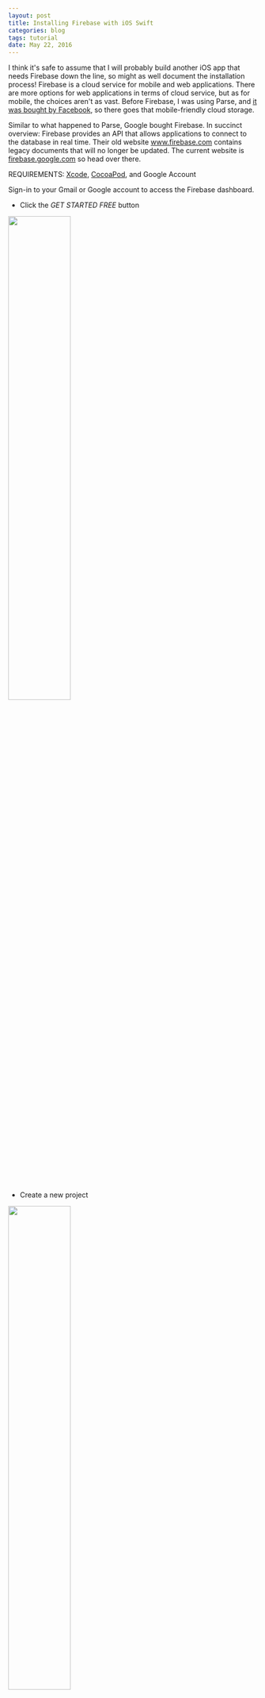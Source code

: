 ```yaml
---
layout: post
title: Installing Firebase with iOS Swift
categories: blog
tags: tutorial
date: May 22, 2016
---
```


I think it's safe to assume that I will probably build another iOS app that needs Firebase down the line, so might as well document the installation process! Firebase is a cloud service for mobile and web applications. There are more options for web applications in terms of cloud service, but as for mobile, the choices aren't as vast. Before Firebase, I was using Parse, and <a href="http://techcrunch.com/2013/04/25/facebook-parse/">it was bought by Facebook</a>, so there goes that mobile-friendly cloud storage. 

Similar to what happened to Parse, Google bought Firebase. In succinct overview: Firebase provides an API that allows applications to connect to the database in real time. Their old website <a href="http://www.firebase.com">www.firebase.com</a> contains legacy documents that will no longer be updated. The current website is <a href="http://firebase.google.com/">firebase.google.com</a> so head over there. 

REQUIREMENTS: <a href="https://developer.apple.com/xcode/download/">Xcode</a>, <a href="https://guides.cocoapods.org/using/getting-started.html">CocoaPod</a>, and Google Account

Sign-in to your Gmail or Google account to access the Firebase dashboard.

*  Click the <em>GET STARTED FREE</em> button
<img width="50%" style="display: block; margin-top: 5px" src="/assets/blogassets/052216/052216-00.png" />

* Create a new project
<img width="50%" style="display: block; margin-top: 5px" src="/assets/blogassets/052216/052216-01.png" />

* Enter your project name and country region
<img width="50%" style="display: block; margin-top: 5px" src="/assets/blogassets/052216/052216-02.png" />

* The next page will bring you to your project dashboard--click the iOS option
<img width="50%" style="display: block; margin-top: 5px" src="/assets/blogassets/052216/052216-03.png" />

* We will minimize the Google window for now, and move over to a new project in Xcode. So fire up Xcode and start a new Xcode project in Swift. We want a single view application. After hitting next, you should see this window. Fill out your product name, organization name, and organization identifier.
<img width="70%" style="display: block; margin-top: 5px" src="/assets/blogassets/052216/052216-08.png" />

* Access your bundle identifier.
<img width="90%" style="display: block; margin-top: 5px" src="/assets/blogassets/052216/052216-09.png" />

* Your bundle identifier will default to a combined version of your organization identifier and product name joined together by a period. You can change your bundle identifier too. I changed mine to <em>testapplication</em>.
<img width="70%" style="display: block; margin-top: 5px" src="/assets/blogassets/052216/052216-10.png" />  

* Open up your browser window again, and it is now asking you to enter your bundle identifier. Copy the bundle identifer from  your Xcode project here.
<img width="50%" style="display: block; margin-top: 5px" src="/assets/blogassets/052216/052216-04.png" />  

* At this step, Google automatically downloads a GoogleService-info.plist for us. A plist is a structured text file that has our Firebase configurations. If you look into our Xcode project, we also have our local plist (Information Property List Files). To read more about plist, visit the <a href="https://developer.apple.com/library/ios/documentation/General/Reference/InfoPlistKeyReference/Articles/AboutInformationPropertyListFiles.html">Apple Documentation</a>.
<img width="50%" style="display: block; margin-top: 5px" src="/assets/blogassets/052216/052216-05.png" />  

* Let's go back to our Xcode project and add the plist into our project folder. Go to your Downloads directory and highlight GoogleService-info.plist. Drag this item into your project directory-- not under the blue but under the yellow folder like so. 
<img width="90%" style="display: block; margin-top: 5px" src="/assets/blogassets/052216/052216-11.png" />  

* We're almost there! Head back to the browser to finish up the rest of the requirements. The window displays information about installing Firebase with CocoaPod. Alright, here is where <em>things</em> may break. Let's go!
<img width="90%" style="display: block; margin-top: 5px" src="/assets/blogassets/052216/052216-06.png" />  

* Time to head over to our terminal. Go to your Xcode project's root directory. 
<img width="90%" style="display: block; margin-top: 5px" src="/assets/blogassets/052216/052216-13.png" />  

* Alright, it's time to initiate our pod. Enter this command:
{% highlight bash %}
	$ pod init
{% endhighlight %}

* <p>This will create a Podfile. Open up the Podfile and add Firebase:</p>
{% highlight python %}

platform :ios, '9.0'

# Add the correct file path to your Xcode project
xcodeproj '/folder/folder/yourproject.xcodeproj'

target 'yourprojectTests' do
	use_frameworks!
	    
	pod 'Firebase'

	target 'yourprojectTests' do
	   inherit! :search_paths
	   # Pods for testing
	end

	target 'yourprojectTests' do
	   inherit! :search_paths
	   # Pods for testing
	end
end

{% endhighlight %}

* <p>Completely close your Xcode project so hit <b>cmd</b> + <b>q</b>. Now, at your terminal install the pod:</p>
{% highlight bash %}
	$ pod install
{% endhighlight %}

* <p>In your root directory you should see a new item <b>"yourprojectname".xcworkspace</b>. Open that file and you're back at Xcode again, but this time around you now have Firebase installed.</p>
<img width="90%" style="display: block; margin-top: 5px" src="/assets/blogassets/052216/052216-14.png" />  

* <p>Before we import Firebase into any class files, let's clean and build our project. To clean: hold <b>cmd</b> + <b>shift</b> then click <b>k</b>. Great, it's clean, now onto the build: hold <b>cmd</b> and click <b>b</b>. Under your project folder, pop over to <b>AppDelegate.swift</b>. Below UIKit, import Firebase and within the function didFinishingLaunchingWithOptions initiate and configure the default Firebase application:</p>
{% highlight swift %}
import UIKit
import Firebase

@UIApplicationMain
class AppDelegate: UIResponder, UIApplicationDelegate {

    var window: UIWindow?

    func application(application: UIApplication, didFinishLaunchingWithOptions launchOptions: [NSObject: AnyObject]?) -> Bool {
        // Override point for customization after application launch.
        FIRApp.configure()
        return true
    }
{% endhighlight %}

Welp, that is it for installing a backend with Firebase in your iOS Swift application. Later on, we will use Firebase to build our own zombie photo album. Here is a <a href="https://firebase.google.com/docs/">link</a> if you want to read more about Firebase.

Cheers!
